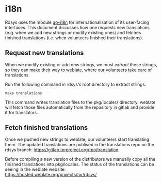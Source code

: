 i18n
====

Rdsys uses the module [go-i18n](https://github.com/nicksnyder/go-i18n) for
internationalisation of its user-facing interfaces.  This document discusses
how one requests new translations (e.g. when we add new strings or modify
existing ones) and fetches finished translations (i.e. when volunteers finished
their translations).

Request new translations
------------------------

When we modify existing or add new strings, we must *extract* these strings, so
they can make their way to weblate, where our volunteers take care of
translations.

Run the following command in rdsys's root directory to extract strings:

    make translations

This command writes translation files to the pkg/locales/ directory. weblate
will fetch those files automatically from the repository in gitlab and provide 
it for translators.

Fetch finished translations
---------------------------

Once we pushed new strings to weblate, our volunteers start translating them.
The updated translations are publised in the translations repo on the rdsys
branch:
  https://gitlab.torproject.org/tpo/translation

Before compiling a new version of the distributors we manually copy all the
finished translations into pkg/locales. The status of the translations can be
seeing in the weblate website:
  https://hosted.weblate.org/projects/tor/rdsys/
